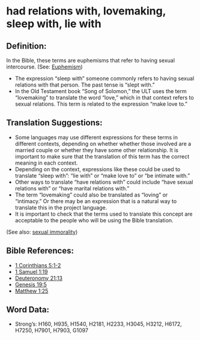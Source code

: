 # had relations with, lovemaking, sleep with, lie with

## Definition:

In the Bible, these terms are euphemisms that refer to having sexual intercourse. (See: [Euphemism](../../translate/figs-euphemism))

* The expression “sleep with” someone commonly refers to having sexual relations with that person. The past tense is “slept with.”
* In the Old Testament book “Song of Solomon,” the ULT uses the term “lovemaking” to translate the word “love,” which in that context refers to sexual relations. This term is related to the expression “make love to.”

## Translation Suggestions:

* Some languages may use different expressions for these terms in different contexts, depending on whether whether those involved are a married couple or whether they have some other relationship. It is important to make sure that the translation of this term has the correct meaning in each context.
* Depending on the context, expressions like these could be used to translate “sleep with”: “lie with” or “make love to” or “be intimate with.”
* Other ways to translate “have relations with” could include “have sexual relations with” or “have marital relations with.”
* The term “lovemaking” could also be translated as “loving” or “intimacy.” Or there may be an expression that is a natural way to translate this in the project language.
* It is important to check that the terms used to translate this concept are acceptable to the people who will be using the Bible translation.

(See also: [sexual immorality](../other/fornication.md))

## Bible References:

* [1 Corinthians 5:1-2](rc://en/tn/help/1co/05/01)
* [1 Samuel 1:19](rc://en/tn/help/1sa/01/19)
* [Deuteronomy 21:13](rc://en/tn/help/deu/21/13)
* [Genesis 19:5](rc://en/tn/help/gen/19/05)
* [Matthew 1:25](rc://en/tn/help/mat/01/25)

## Word Data:

* Strong’s: H160, H935, H1540, H2181, H2233, H3045, H3212, H6172, H7250, H7901, H7903, G1097
